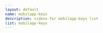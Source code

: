 ```yaml
--- 
layout: default
name: mobilapp-keys
description: videos for mobilapp-keys list
list: mobilapp-keys
---
```


<div class="player">
<div id="player"><!-- "https://www.youtube.com/watch?v={{site.data.lists[page.list][0]}}" --></div>
</div>

